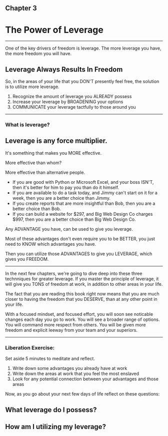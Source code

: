
## Chapter 3
# The Power of Leverage

----

One of the key drivers of freedom is leverage. The more leverage you have, the more freedom you will have.

## Leverage Always Results In Freedom

So, in the areas of your life that you DON'T presently feel free, the solution is to utilize more leverage.

1) Recognize the amount of leverage you ALREADY possess
2) Increase your leverage by BROADENING your options
3) COMMUNICATE your leverage tactfully to those around you

----

### What is leverage?

## Leverage is any force multiplier.

It's something that makes you MORE effective. 

More effective than whom?

More effective than alternative people.

- If you are good with Python or Microsoft Excel, and your boss ISN'T, then it's better for him to pay you than do it himself.
- If you are available to do a task today, and Jimmy can't start on it for a week, then you are a better choice than Jimmy.
- If you create reports that are more insightful than Bob, then you are a better choice than Bob.
- If you can build a website for $297, and Big Web Design Co charges $997, then you are a better choice than Big Web Design Co.

Any ADVANTAGE you have, can be used to give you leverage. 

Most of these advantages don't even require you to be BETTER, you just need to KNOW which advantages you have. 

Then you can utilize those ADVANTAGES to give you LEVERAGE, which gives you FREEDOM.

----

In the next few chapters, we're going to dive deep into these three technniques for greater leverage. If you master the principle of leverage, it will give you TONS of freedom at work, in addition to other areas in your life. 

The fact that you are reading this book right now means that you are much closer to having the freedom that you DESERVE, than at any other point in your life. 

With a focused mindset, and focused effort, you will soon see noticable changes each day you go to work. You will see a broader range of options. You will command more respect from others. You will be given more freedom and explicit leeway from your team and your superiors.

----

### Liberation Exercise:

Set aside 5 minutes to meditate and reflect.
1. Write down some advantages you already have at work
2. Write down the areas at work that you feel the most enslaved
3. Look for any potential connection between your advantages and those areas

Now, as you go about your next few days of life reflect on these questions:

## What leverage do I possess?
## How am I utilizing my leverage?
